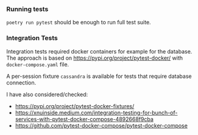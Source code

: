 ### Running tests

`poetry run pytest` should be enough to run full test suite.

### Integration Tests

Integration tests required docker containers for example for the database.
The approach is based on https://pypi.org/project/pytest-docker/
with `docker-compose.yaml` file.

A per-session fixture `cassandra` is available for tests that require database connection.

I have also considered/checked: 
* https://pypi.org/project/pytest-docker-fixtures/
* https://xnuinside.medium.com/integration-testing-for-bunch-of-services-with-pytest-docker-compose-4892668f9cba
* https://github.com/pytest-docker-compose/pytest-docker-compose

